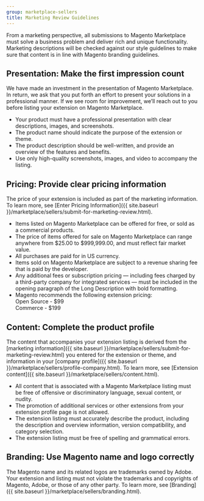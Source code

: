 ```yaml
---
group: marketplace-sellers
title: Marketing Review Guidelines
---
```


From a marketing perspective, all submissions to Magento Marketplace must solve a business problem and deliver rich and unique functionality. Marketing descriptions will be checked against our style guidelines to make sure that content is in line with Magento branding guidelines.

## Presentation: Make the first impression count

We have made an investment in the presentation of Magento Marketplace. In return, we ask that you put forth an effort to present your solutions in a professional manner. If we see room for improvement, we’ll reach out to you before listing your extension on Magento Marketplace.

-  Your product must have a professional presentation with clear descriptions, images, and screenshots.
-  The product name should indicate the purpose of the extension or theme.
-  The product description should be well-written, and provide an overview of the features and benefits.
-  Use only high-quality screenshots, images, and video to accompany the listing.

## Pricing: Provide clear pricing information

The price of your extension is included as part of the marketing information. To learn more, see [Enter Pricing Information]({{ site.baseurl }}/marketplace/sellers/submit-for-marketing-review.html).

-  Items listed on Magento Marketplace can be offered for free, or sold as a commercial products.
-  The price of items offered for sale on Magento Marketplace can range anywhere from $25.00 to $999,999.00, and must reflect fair market value.
-  All purchases are paid for in US currency.
-  Items sold on Magento Marketplace are subject to a revenue sharing fee that is paid by the developer.
-  Any additional fees or subscription pricing — including fees charged by a third-party company for integrated services — must be included in the opening paragraph of the Long Description with bold formatting.
-  Magento recommends the following extension pricing:<br />
  Open Source - $99<br />
  Commerce - $199

## Content: Complete the product profile

The content that accompanies your extension listing is derived from the [marketing information]({{ site.baseurl }}/marketplace/sellers/submit-for-marketing-review.html) you entered for the extension or theme, and information in your [company profile]({{ site.baseurl }}/marketplace/sellers/profile-company.html). To learn more, see [Extension content]({{ site.baseurl }}/marketplace/sellers/content.html).

-  All content that is associated with a Magento Marketplace listing must be free of offensive or discriminatory language, sexual content, or nudity.
-  The promotion of additional services or other extensions from your extension profile page is not allowed.
-  The extension listing must accurately describe the product, including the description and overview information, version compatibility, and category selection.
-  The extension listing must be free of spelling and grammatical errors.

## Branding: Use Magento name and logo correctly

The Magento name and its related logos are trademarks owned by Adobe. Your extension and listing must not violate the trademarks and copyrights of Magento, Adobe, or those of any other party. To learn more, see [Branding]({{ site.baseurl }}/marketplace/sellers/branding.html).
